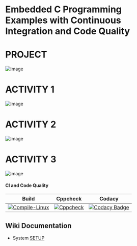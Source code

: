 # Embedded C Programming Examples with Continuous Integration and Code Quality

# PROJECT
![image](https://user-images.githubusercontent.com/81443037/116758813-8adeb200-aa2e-11eb-8183-11c8e96aa50b.png)

# ACTIVITY 1
![image](https://user-images.githubusercontent.com/81443037/116759074-11938f00-aa2f-11eb-86d5-e0502e3ca1cd.png)

# ACTIVITY 2
![image](https://user-images.githubusercontent.com/81443037/116759176-5b7c7500-aa2f-11eb-8951-977bd85e515d.png)

# ACTIVITY 3
![image](https://user-images.githubusercontent.com/81443037/116759308-aac2a580-aa2f-11eb-9214-ba1df06ef2a4.png)




#### CI and Code Quality

|Build|Cppcheck|Codacy|
|:--:|:--:|:--:|
|[![Compile-Linux](https://github.com/saimadhurig/Emb-C/actions/workflows/Compile.yml/badge.svg)](https://github.com/saimadhurig/Emb-C/actions/workflows/Compile.yml)|[![Cppcheck](https://github.com/saimadhurig/Emb-C/actions/workflows/CodeQulaity.yml/badge.svg)](https://github.com/saimadhurig/Emb-C/actions/workflows/CodeQulaity.yml)|[![Codacy Badge](https://app.codacy.com/project/badge/Grade/643b7ca2b2dc4daba1e700c216bb87d9)](https://www.codacy.com/gh/saimadhurig/Emb-C/dashboard?utm_source=github.com&amp;utm_medium=referral&amp;utm_content=saimadhurig/Emb-C&amp;utm_campaign=Badge_Grade)|

## Wiki Documentation
* System [SETUP](https://github.com/saimadhurig/Emb-C/wiki)
